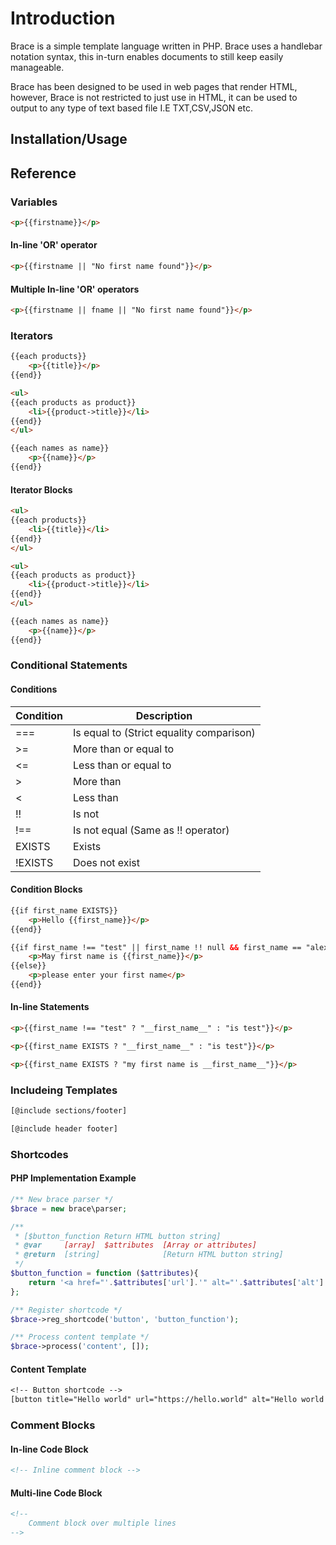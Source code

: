 # Introduction

Brace is a simple template language written in PHP. Brace uses a handlebar notation syntax, this in-turn enables documents to still keep easily manageable.

Brace has been designed to be used in web pages that render HTML, however, Brace is not restricted to just use in HTML, it can be used to output to any type of text based file I.E TXT,CSV,JSON etc.

## Installation/Usage


## Reference

### Variables

```html
<p>{{firstname}}</p>
```

#### In-line 'OR' operator

```html
<p>{{firstname || "No first name found"}}</p>
```

#### Multiple In-line 'OR' operators

```html
<p>{{firstname || fname || "No first name found"}}</p>
```

### Iterators

```html
{{each products}}
    <p>{{title}}</p>
{{end}}
```

```html
<ul>
{{each products as product}}
    <li>{{product->title}}</li>
{{end}}
</ul>
```

```html
{{each names as name}}
    <p>{{name}}</p>
{{end}}
```

#### Iterator Blocks


```html
<ul>
{{each products}}
    <li>{{title}}</li>
{{end}}
</ul>
```

```html
<ul>
{{each products as product}}
    <li>{{product->title}}</li>
{{end}}
</ul>
```

```html
{{each names as name}}
    <p>{{name}}</p>
{{end}}
```


### Conditional Statements

#### Conditions

| Condition  | Description                              |
|------------|------------------------------------------|
| ===        | Is equal to (Strict equality comparison) |
| >=         | More than or equal to                    |
| <=         | Less than or equal to                    |
| >          | More than                                |
| <          | Less than                                |
| !!         | Is not                                   |
| !==        | Is not equal (Same as !! operator)       |
| EXISTS     | Exists                                   |
| !EXISTS    | Does not exist                           |


#### Condition Blocks


```html
{{if first_name EXISTS}}
    <p>Hello {{first_name}}</p>
{{end}}
```

```html
{{if first_name !== "test" || first_name !! null && first_name == "alex"}}
    <p>May first name is {{first_name}}</p>
{{else}}
    <p>please enter your first name</p>
{{end}}
```


#### In-line Statements


```html
<p>{{first_name !== "test" ? "__first_name__" : "is test"}}</p>
```

```html
<p>{{first_name EXISTS ? "__first_name__" : "is test"}}</p>
```

```html
<p>{{first_name EXISTS ? "my first name is __first_name__"}}</p>
```

### Includeing Templates

```txt
[@include sections/footer]
```

```txt
[@include header footer]
```

### Shortcodes


#### PHP Implementation Example

```php
/** New brace parser */
$brace = new brace\parser;

/**
 * [$button_function Return HTML button string]
 * @var     [array]  $attributes  [Array or attributes]
 * @return  [string]              [Return HTML button string]
 */
$button_function = function ($attributes){
    return '<a href="'.$attributes['url'].'" alt="'.$attributes['alt'].'" target="'.$attributes['target'].'" rel="noreferrer noopener">'.$attributes['title'].'</a>';
};

/** Register shortcode */
$brace->reg_shortcode('button', 'button_function');

/** Process content template */
$brace->process('content', []);
```


#### Content Template

```txt
<!-- Button shortcode -->
[button title="Hello world" url="https://hello.world" alt="Hello world button" target="_blank"]
```

### Comment Blocks

#### In-line Code Block

```html
<!-- Inline comment block -->
```

#### Multi-line Code Block

```html
<!-- 
    Comment block over multiple lines
-->
```
